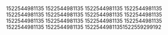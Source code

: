 1522544981135
1522544981135
1522544981135
1522544981135
1522544981135
1522544981135
1522544981135
1522544981135
1522544981135
1522544981135
1522544981135
1522544981135
1522544981135
1522544981135
15225449811351522559299192